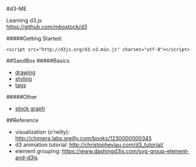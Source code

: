 #d3-ME

Learning d3.js  
https://github.com/mbostock/d3
  

#####Getting Started:
```
<script src="http://d3js.org/d3.v3.min.js" charset="utf-8"></script>
```

##SandBox
#####Basics
* [drawing](http://blueteeth48.github.io/d3-ME/svg-basics/drawing.html)
* [styling](http://blueteeth48.github.io/d3-ME/svg-basics/styling.html)
* [tags](http://blueteeth48.github.io/d3-ME/svg-basics/tags)

#####Other
* [stock graph](http://blueteeth48.github.io/d3-ME/stock/stock.html)

##Reference
* visualization (o'reilly): http://chimera.labs.oreilly.com/books/1230000000345
* d3 animation tutorial: http://christopheviau.com/d3_tutorial/
* element grouping: https://www.dashingd3js.com/svg-group-element-and-d3js
